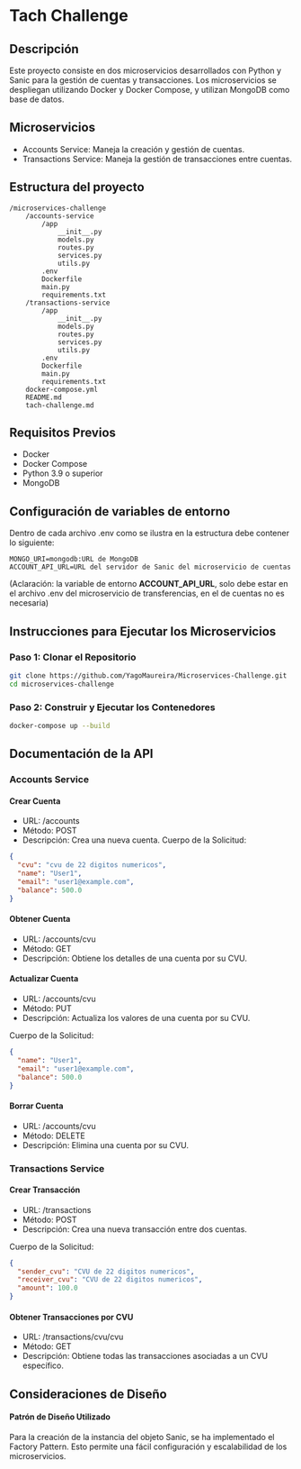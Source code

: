 # Tach Challenge

## Descripción
Este proyecto consiste en dos microservicios desarrollados con Python y Sanic para la gestión de cuentas y transacciones. Los microservicios se despliegan utilizando Docker y Docker Compose, y utilizan MongoDB como base de datos.

## Microservicios
- Accounts Service: Maneja la creación y gestión de cuentas.
- Transactions Service: Maneja la gestión de transacciones entre cuentas.

## Estructura del proyecto
```
/microservices-challenge
    /accounts-service
        /app
            __init__.py
            models.py
            routes.py
            services.py
            utils.py
        .env
        Dockerfile
        main.py
        requirements.txt
    /transactions-service
        /app
            __init__.py
            models.py
            routes.py
            services.py
            utils.py
        .env
        Dockerfile
        main.py
        requirements.txt
    docker-compose.yml
    README.md
    tach-challenge.md
```

## Requisitos Previos
- Docker
- Docker Compose
- Python 3.9 o superior
- MongoDB

## Configuración de variables de entorno
Dentro de cada archivo .env como se ilustra en la estructura debe contener lo siguiente:
```
MONGO_URI=mongodb:URL de MongoDB
ACCOUNT_API_URL=URL del servidor de Sanic del microservicio de cuentas
```

(Aclaración: la variable de entorno **ACCOUNT_API_URL**, solo debe estar en el archivo .env del microservicio de transferencias, en el de cuentas no es necesaria) 

## Instrucciones para Ejecutar los Microservicios
### Paso 1: Clonar el Repositorio
```sh
git clone https://github.com/YagoMaureira/Microservices-Challenge.git
cd microservices-challenge
```

### Paso 2: Construir y Ejecutar los Contenedores
```sh
docker-compose up --build
```

## Documentación de la API
### Accounts Service
#### Crear Cuenta
- URL: /accounts
- Método: POST
- Descripción: Crea una nueva cuenta.
Cuerpo de la Solicitud:

```json
{
  "cvu": "cvu de 22 digitos numericos",
  "name": "User1",
  "email": "user1@example.com",
  "balance": 500.0
}
```

#### Obtener Cuenta
- URL: /accounts/cvu
- Método: GET
- Descripción: Obtiene los detalles de una cuenta por su CVU.

#### Actualizar Cuenta
- URL: /accounts/cvu
- Método: PUT
- Descripción: Actualiza los valores de una cuenta por su CVU.

Cuerpo de la Solicitud:

```json
{
  "name": "User1",
  "email": "user1@example.com",
  "balance": 500.0
}
```

#### Borrar Cuenta
- URL: /accounts/cvu
- Método: DELETE
- Descripción: Elimina una cuenta por su CVU.

### Transactions Service
#### Crear Transacción
- URL: /transactions
- Método: POST
- Descripción: Crea una nueva transacción entre dos cuentas.

Cuerpo de la Solicitud:
```json
{
  "sender_cvu": "CVU de 22 digitos numericos",
  "receiver_cvu": "CVU de 22 digitos numericos",
  "amount": 100.0
}
```

#### Obtener Transacciones por CVU
- URL: /transactions/cvu/cvu
- Método: GET
- Descripción: Obtiene todas las transacciones asociadas a un CVU específico.

## Consideraciones de Diseño
#### Patrón de Diseño Utilizado
Para la creación de la instancia del objeto Sanic, se ha implementado el Factory Pattern. Esto permite una fácil configuración y escalabilidad de los microservicios.